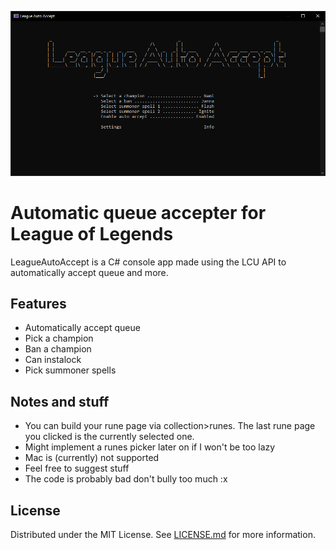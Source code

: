 ![LeagueAutoAccept Screenshot](screenshot.png?raw=true)

# Automatic queue accepter for League of Legends
LeagueAutoAccept is a C# console app made using the LCU API to automatically accept queue and more.

## Features
- Automatically accept queue
- Pick a champion
- Ban a champion
- Can instalock
- Pick summoner spells

## Notes and stuff
- You can build your rune page via collection>runes. The last rune page you clicked is the currently selected one.
- Might implement a runes picker later on if I won't be too lazy
- Mac is (currently) not supported
- Feel free to suggest stuff
- The code is probably bad don't bully too much :x

## License
Distributed under the MIT License. See [LICENSE.md](LICENSE.md) for more information.